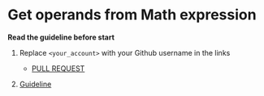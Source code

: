 # Get operands from Math expression

**Read the guideline before start**

1. Replace `<your_account>` with your Github username in the links
    - [PULL REQUEST](https://github.com/mate-academy/js_task-case-swapping/pull/166/)

2. [Guideline](https://github.com/mate-academy/js_task-guideline/blob/master/README.md)
